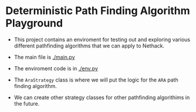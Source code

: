 # Deterministic Path Finding Algorithm Playground

* This project contains an enviroment for testing out and exploring various different pathfinding algorithms that we can apply to Nethack.

* The main file is [./main.py](./main.py)

* The enviroment code is in [./env.py](./env.py)

* The `AraStrategy` class is where we will put the logic for the `ARA` path finding algorithm.

* We can create other strategy classes for other pathfinding algorithims in the future.